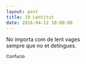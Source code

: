 ```yaml
---
layout: post
title: 19 Lentitut
date: 2016-04-12 10:00:00
---
```


No importa com de lent vages<br />
sempre que no et detingues.<br />

<small>Confucio</small>


